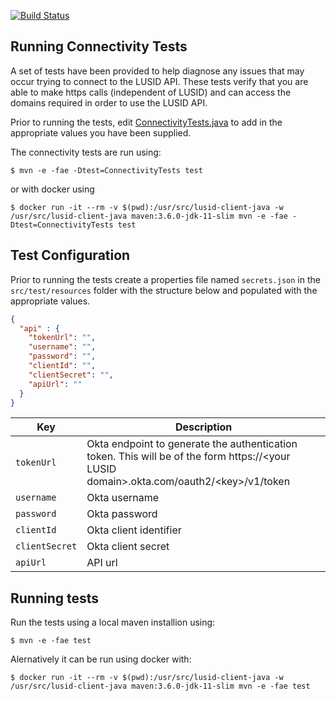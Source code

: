 [![Build Status](https://travis-ci.org/finbourne/lusid-client-java.svg?branch=master)](https://travis-ci.org/finbourne/lusid-client-java)

## Running Connectivity Tests

A set of tests have been provided to help diagnose any issues that may occur trying to connect to the LUSID API. These tests verify that you are able to make https calls (independent of LUSID) and
can access the domains required in order to use the LUSID API. 

Prior to running the tests, edit [ConnectivityTests.java](https://github.com/finbourne/lusid-client-java/blob/master/src/test/java/com/finbourne/lusid/integration/ConnectivityTests.java)
to add in the appropriate values you have been supplied.

The connectivity tests are run using:

```
$ mvn -e -fae -Dtest=ConnectivityTests test
```

or with docker using

```
$ docker run -it --rm -v $(pwd):/usr/src/lusid-client-java -w /usr/src/lusid-client-java maven:3.6.0-jdk-11-slim mvn -e -fae -Dtest=ConnectivityTests test
```


## Test Configuration

Prior to running the tests create a properties file named `secrets.json` in the `src/test/resources` folder with the structure below and populated with the appropriate values.

``` json
{
  "api" : {
    "tokenUrl": "",
    "username": "",
    "password": "",
    "clientId": "",
    "clientSecret": "",
    "apiUrl": ""
  }
}
```

| Key | Description |
| --- | --- |
| `tokenUrl` | Okta endpoint to generate the authentication token.  This will be of the form https://\<your LUSID domain>.okta.com/oauth2/\<key\>/v1/token |
| `username` | Okta username |
| `password` | Okta password |
| `clientId` | Okta client identifier |
| `clientSecret` | Okta client secret |
| `apiUrl` | API url |

## Running tests

Run the tests using a local maven installion using:

```
$ mvn -e -fae test
```

Alernatively it can be run using docker with:
```
$ docker run -it --rm -v $(pwd):/usr/src/lusid-client-java -w /usr/src/lusid-client-java maven:3.6.0-jdk-11-slim mvn -e -fae test
```